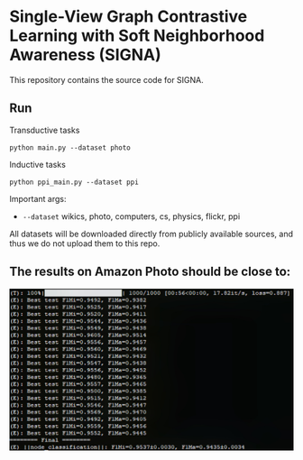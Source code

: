 # Single-View Graph Contrastive Learning with Soft Neighborhood Awareness (SIGNA)

This repository contains the source code for SIGNA. 

## Run

Transductive tasks
```shell
python main.py --dataset photo 
```

Inductive tasks
```shell
python ppi_main.py --dataset ppi
```

Important args:
* `--dataset` wikics, photo, computers, cs, physics, flickr, ppi

All datasets will be downloaded directly from publicly available sources, and thus we do not upload them to this repo.

## The results on Amazon Photo should be close to:

<img width="600" src="https://github.com/sunisfighting/NETON/blob/main/example_photo.jpg"/>


